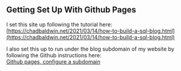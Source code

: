 ## Getting Set Up With Github Pages

I set this site up following the tutorial here:  
[https://chadbaldwin.net/2021/03/14/how-to-build-a-sql-blog.html](https://chadbaldwin.net/2021/03/14/how-to-build-a-sql-blog.html)

I also set this up to run under the blog subdomain of my website by following the Github instructions here:  
[Github pages, configure a subdomain](https://docs.github.com/en/pages/configuring-a-custom-domain-for-your-github-pages-site/managing-a-custom-domain-for-your-github-pages-site#configuring-a-subdomain)
